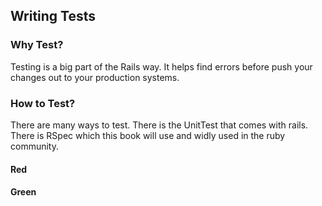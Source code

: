 ## Writing Tests

### Why Test?
Testing is a big part of the Rails way. It helps find errors before push your changes out to your production systems.

### How to Test?
There are many ways to test. There is the UnitTest that comes with rails. There is RSpec which this book will use and widly used in the ruby community.

#### Red

#### Green